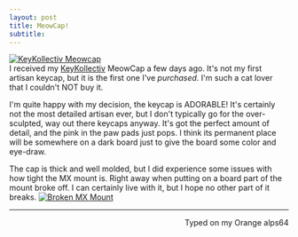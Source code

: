 ```yaml
---
layout: post
title: MeowCap! 
subtitle:
---
```

[![KeyKollectiv Meowcap ](https://i.imgur.com/S2V93BX.jpg)](https://i.imgur.com/ZA7Dgw3.jpg)  
I received my [KeyKollectiv](http://keykollectiv.com/) MeowCap a few days ago. It's not my first artisan keycap, but it is the first one I've _purchased_. I'm such a cat lover that I couldn't NOT buy it. 

I'm quite happy with my decision, the keycap is ADORABLE! It's certainly not the most detailed artisan ever, but I don't typically go for the over-sculpted, way out there keycaps anyway. It's got the perfect amount of detail, and the pink in the paw pads just pops. I think its permanent place will be somewhere on a dark board just to give the board some color and eye-draw. 

The cap is thick and well molded, but I did experience some issues with how tight the MX mount is. Right away when putting on a board part of the mount broke off. I can certainly live with it, but I hope no other part of it breaks. 
[![Broken MX Mount](http://imgur.com/SfYXBtB.jpg)](http://imgur.com/Ko5QpHV)

 ---
<p align="right">Typed on my Orange alps64</p